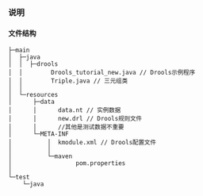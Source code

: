 ### 说明

#### 文件结构

    ├─main
    │  ├─java
    │  │  ├─drools
    │  │        Drools_tutorial_new.java // Drools示例程序
    │  │        Triple.java // 三元组类
    │  │          
    │  └─resources
    │      ├─data
    │      │      data.nt // 实例数据
    │      │      new.drl // Drools规则文件
    │      │      //其他是测试数据不重要
    │      └─META-INF
    │          │  kmodule.xml // Drools配置文件
    │          │  
    │          └─maven
    │                  pom.properties
    │                  
    └─test
        └─java
